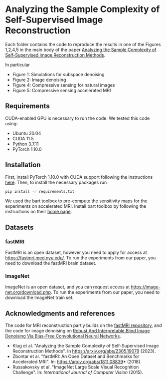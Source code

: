 # Analyzing the Sample Complexity of Self-Supervised Image Reconstruction

Each folder contains the code to reproduce the results in one of the Figures 1,2,4,5 in the main body of the paper [Analyzing the Sample Complexity of Self-Supervised Image Reconstruction Methods](https://arxiv.org/abs/2305.19079).

In particular
- Figure 1: Simulations for subspace denoising
- Figure 2: Image denoising
- Figure 4: Compressive sensing for natural images
- Figure 5: Compressive sensing accelerated MRI

## Requirements
CUDA-enabled GPU is necessary to run the code. We tested this code using:
- Ubuntu 20.04
- CUDA 11.5
- Python 3.7.11
- PyTorch 1.10.0

## Installation
First, install PyTorch 1.10.0 with CUDA support following the instructions [here](https://pytorch.org/get-started/previous-versions/).
Then, to install the necessary packages run
```bash
pip install -r requirements.txt
```
We used the bart toolbox to pre-compute the sensitivity maps for the experiments on accelerated MRI. Install bart toolbox by following the instructions on their [home page](https://mrirecon.github.io/bart/).

## Datasets
### fastMRI
FastMRI is an open dataset, however you need to apply for access at https://fastmri.med.nyu.edu/. To run the experiments from our paper, you need to download the fastMRI brain dataset.

### ImageNet
ImageNet is an open dataset, and you can request access at https://image-net.org/download.php. To run the experiments from our paper, you need to download the ImageNet train set.

## Acknowledgments and references
The code for MRI reconstruction partly builds on the [fastMRI repository]( https://github.com/facebookresearch/fastMRI), and the code for image denoising on [Robust And Interpretable Blind Image Denoising Via Bias-Free Convolutional Neural Networks](https://github.com/LabForComputationalVision/bias_free_denoising).

- Klug et al. "Analyzing the Sample Complexity of Self-Supervised Image Reconstruction Methods". In https://arxiv.org/abs/2305.19079 (2023).
- Zbontar et al. "fastMRI: An Open Dataset and Benchmarks for Accelerated MRI". In: https://arxiv.org/abs/1811.08839* (2018).
- Russakovsky et al. "ImageNet Large Scale Visual Recognition Challenge". In: *International Journal of Computer Vision* (2015).

